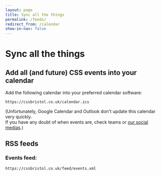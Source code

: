 ```yaml
---
layout: page
title: Sync all the things
permalink: /feeds/
redirect_from: /calendar
show-in-nav: false
---
```


# Sync all the things

## Add all (and future) CSS events into your calendar
Add the following calendar into your preferred calendar software:
```
https://cssbristol.co.uk/calendar.ics
```
(Unfortunately, Google Calendar and Outlook don't update this calendar very quickly.\
If you have any doubt of when events are, check teams or [our social medias](https://cssbristol.co.uk#stay-in-the-loop).)

## RSS feeds
### Events feed:
```
https://cssbristol.co.uk/feed/events.xml
```
